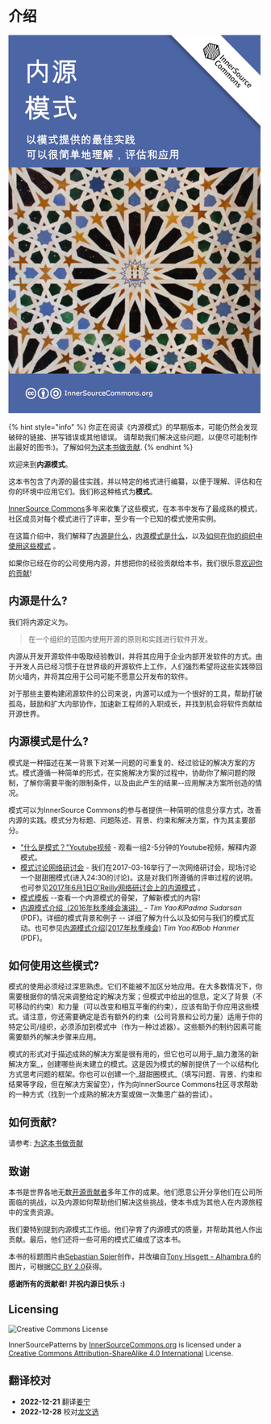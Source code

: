 # 介绍

![内源模式](innersource-patterns-book-cover.jpg)

{% hint style="info" %}
你正在阅读《内源模式》的早期版本，可能仍然会发现破碎的链接、拼写错误或其他错误。 请帮助我们解决这些问题，以便尽可能制作出最好的图书:)。了解如何[为这本书做贡献](contribute.md).
{% endhint %}

欢迎来到**内源模式**。

这本书包含了内源的最佳实践，并以特定的格式进行编纂，以便于理解、评估和在你的环境中应用它们。我们称这种格式为**模式**。

[InnerSource Commons](http://innersourcecommons.org)多年来收集了这些模式，在本书中发布了最成熟的模式，社区成员对每个模式进行了评审，至少有一个已知的模式使用实例。

在这篇介绍中，我们解释了[内源是什么](introduction.md#内源是什么)，[内源模式是什么](introduction.md#内源模式是什么)，以及[如何在你的组织中使用这些模式](introduction.md#如何使用这些模式) 。

如果你已经在你的公司使用内源，并想把你的经验贡献给本书，我们很乐意[欢迎你的贡献](contribute.md)!

## 内源是什么?

我们将内源定义为。

> 在一个组织的范围内使用开源的原则和实践进行软件开发。

内源从开发开源软件中吸取经验教训，并将其应用于企业内部开发软件的方式。由于开发人员已经习惯于在世界级的开源软件上工作，人们强烈希望将这些实践带回防火墙内，并将其应用于公司可能不愿意公开发布的软件。

对于那些主要构建闭源软件的公司来说，内源可以成为一个很好的工具，帮助打破孤岛，鼓励和扩大内部协作，加速新工程师的入职成长，并找到机会将软件贡献给开源世界。

## 内源模式是什么?

模式是一种描述在某一背景下对某一问题的可重复的、经过验证的解决方案的方式。模式遵循一种简单的形式，在实施解决方案的过程中，协助你了解问题的限制，了解你需要平衡的限制条件，以及由此产生的结果--应用解决方案所创造的情况。

模式可以为InnerSource Commons的参与者提供一种简明的信息分享方式，改善内源的实践。模式分为标题、问题陈述、背景、约束和解决方案，作为其主要部分。

* ["什么是模式？"Youtube视频](http://bit.ly/innersource\_patterns\_videos) - 观看一组2-5分钟的Youtube视频，解释内源模式。
* [模式讨论网络研讨会](https://youtu.be/i-0IVhfRVFU) - 我们在2017-03-16举行了一次网络研讨会，现场讨论一个甜甜圈模式(进入24:30的讨论)。这是对我们所遵循的评审过程的说明。也可参见[2017年6月1日O'Reilly网络研讨会上的内源模式](http://www.oreilly.com/pub/e/3884) 。
* [模式模板](../../meta/pattern-template.md) --查看一个内源模式的骨架，了解新模式的内容!
* [内源模式介绍（2016年秋季峰会演讲）](https://drive.google.com/open?id=0B7\_9iQb93uBQbnlkdHNuUGhpTXc) - _Tim Yao和Padma Sudarsan_ (PDF)。详细的模式背景和例子 -- 详细了解为什么以及如何与我们的模式互动。也可参见[内源模式介绍(2017年秋季峰会)](https://drive.google.com/open?id=0B7\_9iQb93uBQWmYwMFpyaGh4OFU) _Tim Yao和Bob Hanmer_ (PDF)。

## 如何使用这些模式?

模式的使用必须经过深思熟虑。它们不能被不加区分地应用。在大多数情况下，你需要根据你的情况来调整给定的解决方案；但模式中给出的信息，定义了背景（不可移动的约束）和力量（可以改变和相互平衡的约束），应该有助于你应用这些模式。请注意，你还需要确定是否有额外的约束（公司背景和公司力量）适用于你的特定公司/组织，必须添加到模式中（作为一种过滤器）。这些额外的制约因素可能需要额外的解决步骤来应用。

模式的形式对于描述成熟的解决方案是很有用的，但它也可以用于_脑力激荡的新解决方案_，创建哪些尚未建立的模式。这是因为模式的解剖提供了一个以结构化方式思考问题的框架。你也可以创建一个_甜甜圈模式_（填写问题、背景、约束和结果等字段，但在解决方案留空），作为向InnerSource Commons社区寻求帮助的一种方式（找到一个成熟的解决方案或做一次集思广益的尝试）。

## 如何贡献?

请参考: [为这本书做贡献](contribute.md)

## 致谢

本书是世界各地无数[开源贡献者](https://github.com/InnerSourceCommons/InnerSourcePatterns/graphs/contributors)多年工作的成果。他们愿意公开分享他们在公司所面临的挑战，以及内源如何帮助他们解决这些挑战，使本书成为其他人在内源旅程中的宝贵资源。

我们要特别提到内源模式工作组。他们孕育了内源模式的质量，并帮助其他人作出贡献。最后，他们还将一些可用的模式汇编成了这本书。

本书的标题图片由[Sebastian Spier](https://spier.hu)创作，并改编自[Tony Hisgett - Alhambra 6](https://www.flickr.com/photos/hisgett/29345405788/)的图片，可根据[CC BY 2.0](https://creativecommons.org/licenses/by/2.0/)获得。

**感谢所有的贡献者! 并祝内源日快乐 :)**

## Licensing

![Creative Commons License](https://i.creativecommons.org/l/by-sa/4.0/88x31.png)

InnerSourcePatterns by [InnerSourceCommons.org](http://innersourcecommons.org) is licensed under a [Creative Commons Attribution-ShareAlike 4.0 International](http://creativecommons.org/licenses/by-sa/4.0/) License.

## 翻译校对

* **2022-12-21** 翻译[姜宁](https://github.com/willemjiang)
* **2022-12-28** 校对[龙文选](https://github.com/hncslwx)
